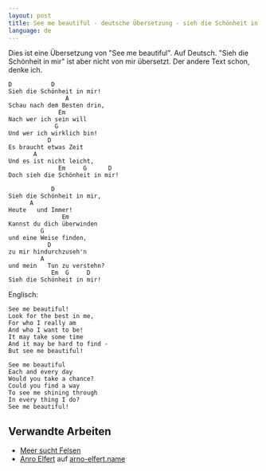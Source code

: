 ```yaml
---
layout: post
title: See me beautiful - deutsche Übersetzung - sieh die Schönheit in mir
language: de
---
```


Dies ist eine Übersetzung von "See me beautiful". Auf Deutsch.
"Sieh die Schönheit in mir" ist aber nicht von mir übersetzt.
Der andere Text schon, denke ich.

```
D           D
Sieh die Schönheit in mir!
                A
Schau nach dem Besten drin,
              Em
Nach wer ich sein will
             G
Und wer ich wirklich bin!
           D
Es braucht etwas Zeit
       A
Und es ist nicht leicht,
              Em     G      D
Doch sieh die Schönheit in mir!

            D
Sieh die Schönheit in mir,
      A
Heute   und Immer!
               Em
Kannst du dich überwinden
         G
und eine Weise finden,
           D
zu mir hindurchzuseh'n
         A
und mein   Tun zu verstehn?
            Em  G     D
Sieh die Schönheit in mir!

```

Englisch:

```
See me beautiful!
Look for the best in me,
For who I really am
And who I want to be!
It may take some time
And it may be hard to find - 
But see me beautiful!

See me beautiful
Each and every day
Would you take a chance?
Could you find a way
To see me shining through
In every thing I do?
See me beautiful!

```

Verwandte Arbeiten
------------------

- [Meer sucht Felsen](https://www.christ-sucht-christ.de/weblog/MeersuchtFelsen/41740/)
- [Anro Elfert](http://www.arno-elfert.name/songs/Seh_die_Schoenheit_in_mir.pdf) auf [arno-elfert.name](http://arno-elfert.name/)


